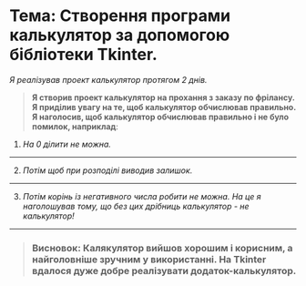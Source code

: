# Тема: Створення програми калькулятор за допомогою бібліотеки Tkinter.

*Я реалізував проект калькулятор протягом 2 днів.*

>__Я створив проект калькулятор на прохання з заказу по фрілансу. Я приділив увагу на те, щоб калькулятор обчислював правильно. Я наголосив, щоб калькулятор обчислював правильно і не було помилок, наприклад__:

1) *На 0 ділити не можна.*
___
2) *Потім щоб при розподілі виводив залишок.*
___
3) *Потім корінь із негативного числа робити не можна. На це я наголошував тому, що без цих дрібниць калькулятор - не калькулятор!*
___

>### Висновок: Калякулятор вийшов хорошим і корисним, а найголовніше зручним у використанні. На Tkinter вдалося дуже добре реалізувати додаток-калькулятор.